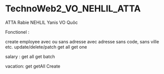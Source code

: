 # TechnoWeb2_VO_NEHLIL_ATTA
ATTA Rabie
NEHLIL Yanis
VO Quôc

Fonctionel :

create employee avec ou sans adresse
avec adresse sans code, sans ville etc.
update/delete/patch
get all 
get one

salary :
get all
get 
batch


vacation:
get
getAll
Create

